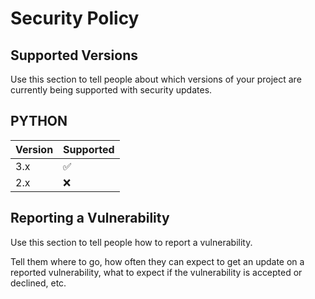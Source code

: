 # Security Policy

## Supported Versions

Use this section to tell people about which versions of your project are
currently being supported with security updates.


## PYTHON
| Version | Supported          |
| ------- | ------------------ |
| 3.x   | :white_check_mark: |
| 2.x   | :x:                |

## Reporting a Vulnerability

Use this section to tell people how to report a vulnerability.

Tell them where to go, how often they can expect to get an update on a
reported vulnerability, what to expect if the vulnerability is accepted or
declined, etc.
